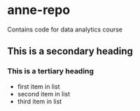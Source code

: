 # anne-repo
Contains code for data analytics course

## This is a secondary heading

### This is a tertiary heading

* first item in list
* second item in list
* third item in list
